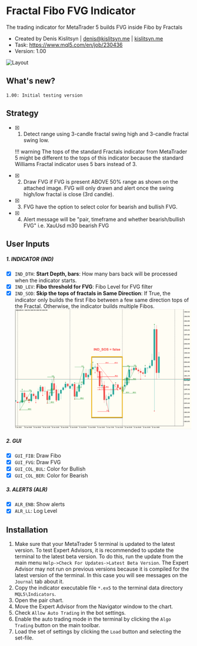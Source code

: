 # Fractal Fibo FVG Indicator
The trading indicator for MetaTrader 5 builds FVG inside Fibo by Fractals

* Created by Denis Kislitsyn | denis@kislitsyn.me | [kislitsyn.me](https://kislitsyn.me/personal/algo)
* Task: https://www.mql5.com/en/job/230436
* Version: 1.00

![Layout](/img/UM001.%20Layou.gif)

## What's new?
```
1.00: Initial testing version
```

## Strategy

- [x] 1. Detect range using 3-candle fractal swing high and 3-candle fractal swing low.

    !!! warning
        The tops of the standard Fractals indicator from MetaTrader 5 might be different to the tops of this indicator because the standard Williams Fractal indicator uses 5 bars instead of 3.

- [x] 2. Draw FVG if FVG is present ABOVE 50% range as shown on the attached image. FVG will only drawn and alert once the swing high/low fractal is close (3rd candle).
- [x] 3. FVG have the option to select color for bearish and bullish FVG.
- [x] 4. Alert message will be "pair, timeframe and whether bearish/bullish FVG" i.e. XauUsd m30 bearish FVG

## User Inputs

##### 1. INDICATOR (IND)
- [x] `IND_DTH`: **Start Depth, bars**: How many bars back will be processed when the indicator starts.
- [x] `IND_LEV`: **Fibo threshold for FVG**: Fibo Level for FVG filter
- [x] `IND_SOD`: **Skip the tops of fractals in Same Direction**: If True, the indicator only builds the first Fibo between a few  same direction tops of the Fractal.  Otherwise, the indicator builds multiple Fibos.
![IND_SOD](/img/UM002.%20IND_SOD.png)

##### 2. GUI
- [x] `GUI_FIB`: Draw Fibo
- [x] `GUI_FVG`: Draw FVG
- [x] `GUI_COL_BUL`: Color for Bullish
- [x] `GUI_COL_BER`: Color for Bearish

##### 3. ALERTS (ALR)
- [x] `ALR_ENB`: Show alerts
- [x] `ALR_LL`: Log Level

## Installation
1. Make sure that your MetaTrader 5 terminal is updated to the latest version. To test Expert Advisors, it is recommended to update the terminal to the latest beta version. To do this, run the update from the main menu `Help->Check For Updates->Latest Beta Version`. The Expert Advisor may not run on previous versions because it is compiled for the latest version of the terminal. In this case you will see messages on the `Journal` tab about it.
2. Copy the indicator executable file `*.ex5` to the terminal data directory `MQL5\Indicators`.
3. Open the pair chart.
4. Move the Expert Advisor from the Navigator window to the chart.
5. Check `Allow Auto Trading` in the bot settings.
6. Enable the auto trading mode in the terminal by clicking the `Algo Trading` button on the main toolbar.
7. Load the set of settings by clicking the `Load` button and selecting the set-file.

